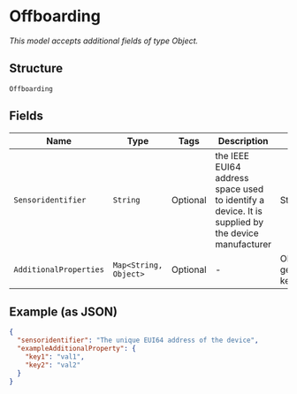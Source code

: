 
# Offboarding

*This model accepts additional fields of type Object.*

## Structure

`Offboarding`

## Fields

| Name | Type | Tags | Description | Getter | Setter |
|  --- | --- | --- | --- | --- | --- |
| `Sensoridentifier` | `String` | Optional | the IEEE EUI64 address space used to identify a device. It is supplied by the device manufacturer | String getSensoridentifier() | setSensoridentifier(String sensoridentifier) |
| `AdditionalProperties` | `Map<String, Object>` | Optional | - | Object getAdditionalProperty(String key) | additionalProperty(String key, Object value) |

## Example (as JSON)

```json
{
  "sensoridentifier": "The unique EUI64 address of the device",
  "exampleAdditionalProperty": {
    "key1": "val1",
    "key2": "val2"
  }
}
```

